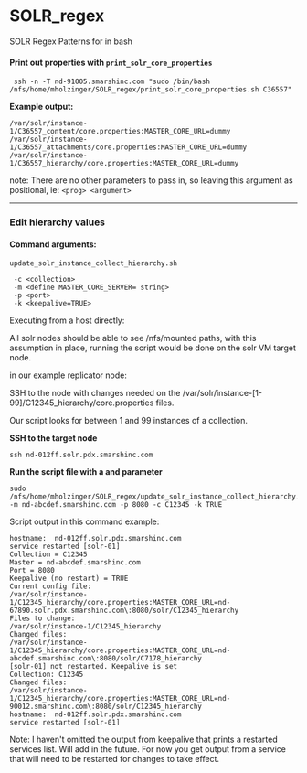 # SOLR_regex
SOLR Regex Patterns for in bash

#### Print out properties with `print_solr_core_properties`

```
 ssh -n -T nd-91005.smarshinc.com "sudo /bin/bash /nfs/home/mholzinger/SOLR_regex/print_solr_core_properties.sh C36557"
```

**Example output:**

```
/var/solr/instance-1/C36557_content/core.properties:MASTER_CORE_URL=dummy
/var/solr/instance-1/C36557_attachments/core.properties:MASTER_CORE_URL=dummy
/var/solr/instance-1/C36557_hierarchy/core.properties:MASTER_CORE_URL=dummy
```

note: There are no other parameters to pass in, so leaving this argument as positional, ie: `<prog> <argument>`

---

### Edit hierarchy values

#### Command arguments:

`update_solr_instance_collect_hierarchy.sh`

```
 -c <collection>
 -m <define MASTER_CORE_SERVER= string>
 -p <port>
 -k <keepalive=TRUE>
```

Executing from a host directly:

All solr nodes should be able to see /nfs/mounted paths, with this assumption in place, running the script would be done on the solr VM target node.

in our example replicator node:

SSH to the node with changes needed on the /var/solr/instance-[1-99]/C12345_hierarchy/core.properties files.

Our script looks for between 1 and 99 instances of a collection.

**SSH to the target node**

```
ssh nd-012ff.solr.pdx.smarshinc.com
```

**Run the script file with a <master> <port> <collection> and <keepalive> parameter**

```
sudo /nfs/home/mholzinger/SOLR_regex/update_solr_instance_collect_hierarchy.sh -m nd-abcdef.smarshinc.com -p 8080 -c C12345 -k TRUE
```

Script output in this command example:

```
hostname:  nd-012ff.solr.pdx.smarshinc.com
service restarted [solr-01]
Collection = C12345
Master = nd-abcdef.smarshinc.com
Port = 8080
Keepalive (no restart) = TRUE
Current config file:
/var/solr/instance-1/C12345_hierarchy/core.properties:MASTER_CORE_URL=nd-67890.solr.pdx.smarshinc.com\:8080/solr/C12345_hierarchy
Files to change:
/var/solr/instance-1/C12345_hierarchy
Changed files:
/var/solr/instance-1/C12345_hierarchy/core.properties:MASTER_CORE_URL=nd-abcdef.smarshinc.com\:8080/solr/C7178_hierarchy
[solr-01] not restarted. Keepalive is set
Collection: C12345
Changed files:
/var/solr/instance-1/C12345_hierarchy/core.properties:MASTER_CORE_URL=nd-90012.smarshinc.com\:8080/solr/C12345_hierarchy
hostname:  nd-012ff.solr.pdx.smarshinc.com
service restarted [solr-01]
```
Note: I haven't omitted the output from keepalive that prints a restarted services list. Will add in the future. For now you get output from a service that will need to be restarted for changes to take effect.
